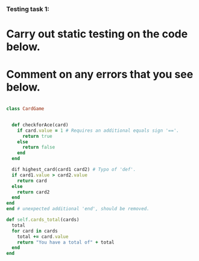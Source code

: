 ### Testing task 1:

# Carry out static testing on the code below.
# Comment on any errors that you see below.
```ruby

class CardGame


  def checkforAce(card)
    if card.value = 1 # Requires an additional equals sign '=='.
      return true
    else
      return false
    end
  end

  dif highest_card(card1 card2) # Typo of 'def'.
  if card1.value > card2.value
    return card
  else
    return card2
  end
end
end # unexpected additional 'end', should be removed.

def self.cards_total(cards)
  total
  for card in cards
    total += card.value
    return "You have a total of" + total
  end
end
```
